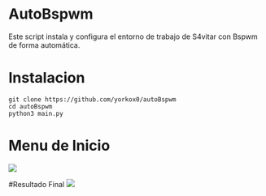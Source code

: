 # AutoBspwm
Este script instala y configura el entorno de trabajo de S4vitar con Bspwm de forma automática.

# Instalacion

```
git clone https://github.com/yorkox0/autoBspwm
cd autoBspwm
python3 main.py
```
# Menu de Inicio
<img src="https://i.imgur.com/5iSMXBV.png" />

#Resultado Final
<img src="https://i.imgur.com/Eo1Zmft.png" />

